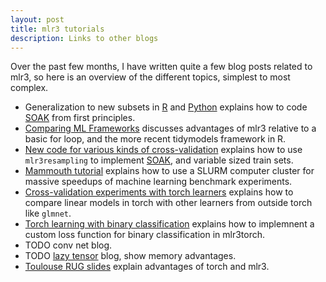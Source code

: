 ```yaml
---
layout: post
title: mlr3 tutorials
description: Links to other blogs
---
```


Over the past few months, I have written quite a few blog posts
related to mlr3, so here is an overview of the different topics,
simplest to most complex.

* Generalization to new subsets in
  [R](https://tdhock.github.io/blog/2023/R-gen-new-subsets/) and
  [Python](https://tdhock.github.io/blog/2022/generalization-to-new-subsets/)
  explains how to code [SOAK](https://arxiv.org/abs/2410.08643) from first principles.
* [Comparing ML
  Frameworks](https://tdhock.github.io/blog/2023/comparing-ml-frameworks/)
  discusses advantages of mlr3 relative to a basic for loop, and the
  more recent tidymodels framework in R.
* [New code for various kinds of
  cross-validation](https://tdhock.github.io/blog/2024/cv-all-same-new/)
  explains how to use `mlr3resampling` to implement
  [SOAK](https://arxiv.org/abs/2410.08643), and variable sized train
  sets.
* [Mammouth
  tutorial](https://tdhock.github.io/blog/2024/mammouth-tutorial/)
  explains how to use a SLURM computer cluster for massive speedups of
  machine learning benchmark experiments.
* [Cross-validation experiments with torch
  learners](https://tdhock.github.io/blog/2024/mlr3torch/) explains
  how to compare linear models in torch with other learners from
  outside torch like `glmnet`.
* [Torch learning with binary
  classification](https://tdhock.github.io/blog/2025/mlr3torch-binary/)
  explains how to implemnent a custom loss function for binary
  classification in mlr3torch.
* TODO conv net blog.
* TODO [lazy tensor](https://mlr3torch.mlr-org.com/articles/lazy_tensor.html) blog, show memory advantages. 
* [Toulouse RUG
  slides](https://github.com/tdhock/2023-res-baz-az/tree/main?tab=readme-ov-file#april-2025-talk-at-toulouse-rug)
  explain advantages of torch and mlr3.

